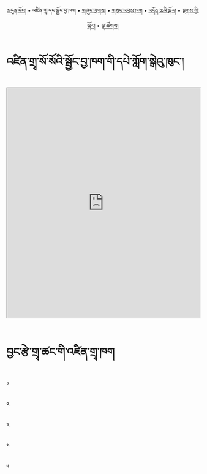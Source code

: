 <p align="center">
  <a href="https://bdrc-reader.github.io/jangtse/">མདུན་ངོས།</a> • <span>འཛིན་གྲྭ་དང་སྦྱོང་བྱ་ཁག</span> • <a href="https://bdrc-reader.github.io/jangtse/shunglug">གཞུང་ལུགས།</a>  • <a href="https://bdrc-reader.github.io/jangtse/sungbum">གསུང་འབུམ་ཁག</a> • <a href="https://bdrc-reader.github.io/jangtse/doncha">འདོན་ཆའི་སྐོར།</a> • <a href="https://bdrc-reader.github.io/jangtse/tantra">སྔགས་ཀྱི་སྐོར།</a> •  </a><a href="https://bdrc-reader.github.io/jangtse/natsok">སྣ་ཚོགས།</a></p>

# འཛིན་གྲྭ་སོ་སོའི་སྦྱོང་བྱ་ཁག་གི་དཔེ་ཀློག་སྒེའུ་ཁུང་།


<iframe src="https://library.bdrc.io/scripts/embed-iframe.html?work=bdr:W1ERI0004001&origin=website.com" width="100%" height="600"></iframe>

<br>
<br>

# བྱང་རྩེ་གྲྭ་ཚང་གི་འཛིན་གྲྭ་ཁག

༡

༢

༣

༤

༥
